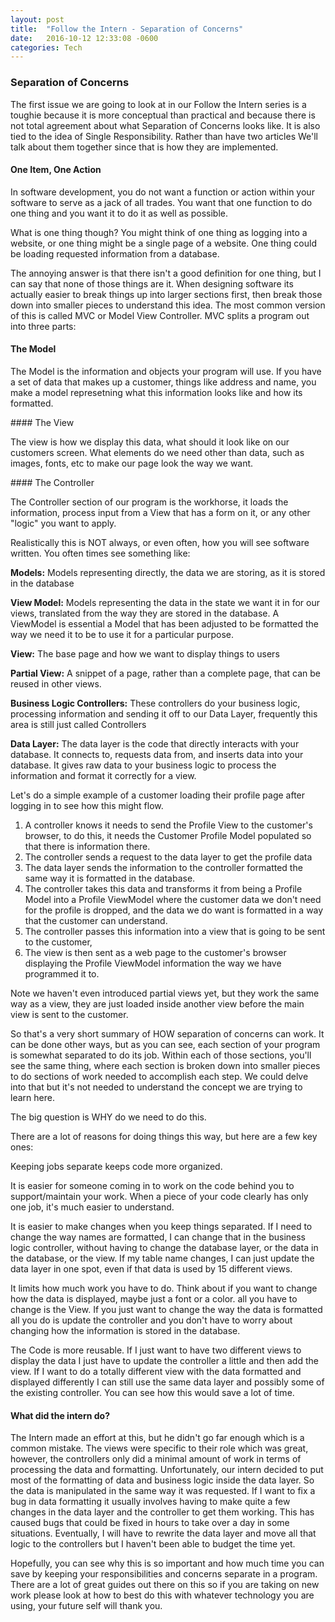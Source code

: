 ```yaml
---
layout: post
title:  "Follow the Intern - Separation of Concerns"
date:   2016-10-12 12:33:08 -0600
categories: Tech
---
```

### Separation of Concerns

The first issue we are going to look at in our Follow the Intern series is a toughie because it is more conceptual than practical and because there is not total agreement
about what Separation of Concerns looks like. It is also tied to the idea of Single Responsibility. Rather than have two articles We'll talk about them together since that is how they are implemented.

#### One Item, One Action

In software development, you do not want a function or action within your software to serve as a jack of all trades. You want that one function to do one thing and you want it to do it as well as possible.

What is one thing though? You might think of one thing as logging into a website, or one thing might be a single page of a website. One thing could be loading requested information from a database.

The annoying answer is that there isn't a good definition for one thing, but I can say that none of those things are it. When designing software its actually easier to break things up into larger sections first, then break those down into smaller pieces to understand this idea. The most common version of this is called MVC or Model View Controller. MVC splits a program out into three parts:

#### The Model
<p>The Model is the information and objects your program will use. If you have a set of data that makes up a customer, things like address and name, you make a model represetning what this information looks like and how its formatted.</p>
#### The View
<p>The view is how we display this data, what should it look like on our customers screen. What elements do we need other than data, such as images, fonts, etc to make our page look the way we want. </p>
#### The Controller
<p>The Controller section of our program is the workhorse, it loads the information, process input from a View that has a form on it, or any other "logic" you want to apply.</p>

Realistically this is NOT always, or even often, how you will see software written. You often times see something like:

<strong>Models:</strong> Models representing directly, the data we are storing, as it is stored in the database

<strong>View Model:</strong>  Models representing the data in the state we want it in for our views, translated from the way they are stored in the database. A ViewModel is essential a Model that has been adjusted to be formatted the way we need it to be to use it for a particular purpose.

<strong>View:</strong>  The base page and how we want to display things to users

<strong>Partial View:</strong>  A snippet of a page, rather than a complete page, that can be reused in other views.

<strong>Business Logic Controllers:</strong>  These controllers do your business logic, processing information and sending it off to our Data Layer, frequently this area is still just called Controllers

<strong>Data Layer:</strong>  The data layer is the code that directly interacts with your database. It connects to, requests data from, and inserts data into your database. It gives raw data to your business logic to process the information and format it correctly for a view.

Let's do a simple example of a customer loading their profile page after logging in to see how this might flow.

1. A controller knows it needs to send the Profile View to the customer's browser, to do this, it needs the Customer Profile Model populated so that there is information there.
2. The controller sends a request to the data layer to get the profile data
3. The data layer sends the information to the controller formatted the same way it is formatted in the database.
4. The controller takes this data and transforms it from being a Profile Model into a Profile ViewModel where the customer data we don't need for the profile is dropped, and the data we do want is formatted in a way that the customer can understand. 
5. The controller passes this information into a view that is going to be sent to the customer,
6. The view is then sent as a web page to the customer's browser displaying the Profile ViewModel information the way we have programmed it to. 

<object class="center" data="/media/images/MVCSingleViewFlow.svg" type="image/svg+xml">
</object>

Note we haven't even introduced partial views yet, but they work the same way as a view, they are just loaded inside another view before the main view is sent to the customer. 

So that's a very short summary of HOW separation of concerns can work. It can be done other ways, but as you can see, each section of your program is somewhat separated to do its job. Within each of those sections, you'll see the same thing, where each section is broken down into smaller pieces to do sections of work needed to accomplish each step. We could delve into that but it's not needed to understand the concept we are trying to learn here. 

The big question is WHY do we need to do this. 

There are a lot of reasons for doing things this way, but here are a few key ones:

Keeping jobs separate keeps code more organized. 

It is easier for someone coming in to work on the code behind you to support/maintain your work. When a piece of your code clearly has only one job, it's much easier to understand.

It is easier to make changes when you keep things separated. If I need to change the way names are formatted, I can change that in the business logic controller, without having to change the database layer, or the data in the database, or the view. If my table name changes, I can just update the data layer in one spot, even if that data is used by 15 different views. 

It limits how much work you have to do. Think about if you want to change how the data is displayed, maybe just a font or a color. all you have to change is the View. If you just want to change the way the data is formatted
all you do is update the controller and you don't have to worry about changing how the information is stored in the database.

The Code is more reusable. If I just want to have two different views to display the data I just have to update the controller a little and then add the view. If I want to do a totally different view 
with the data formatted and displayed differently I can still use the same data layer and possibly some of the existing controller. You can see how this would save a lot of time.

#### What did the intern do?
The Intern made an effort at this, but he didn't go far enough which is a common mistake. The views were specific to their role which was great, however, the controllers only did a minimal amount of work
in terms of processing the data and formatting. Unfortunately, our intern decided to put most of the formatting of data and business logic inside the data layer. So the data is manipulated in the same way it
was requested. If I want to fix a bug in data formatting it usually involves having to make quite a few changes in the data layer and the controller to get them working. This has caused bugs that could 
be fixed in hours to take over a day in some situations. Eventually, I will have to rewrite the data layer and move all that logic to the controllers but I haven't been able to budget the time yet. 

Hopefully, you can see why this is so important and how much time you can save by keeping your responsibilities and concerns separate in a program. There are a lot of great guides out there on this so if
you are taking on new work please look at how to best do this with whatever technology you are using, your future self will thank you.